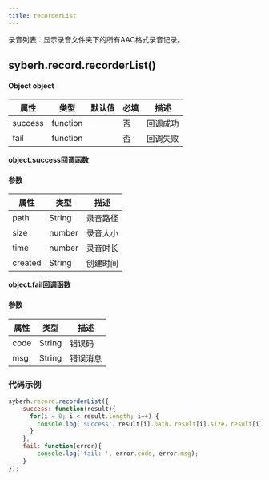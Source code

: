 ```yaml
---
title: recorderList
---
```



录音列表：显示录音文件夹下的所有AAC格式录音记录。


## syberh.record.recorderList()
#### Object object
| 属性     | 类型   | 默认值  |  必填 | 描述                         |
| ---------- | ------- | -------- | ---------------- | ----------------------------------|
| success | function |        | 否       | 回调成功                    |
| fail   | function |        | 否       | 回调失败                    |

**object.success回调函数**
#### 参数
| 属性 | 类型   | 描述         |
| ---- | ------ | ------------ |
| path | String | 录音路径 |
| size | number | 录音大小 |
| time | number | 录音时长 |
| created | String | 创建时间 |

**object.fail回调函数**
#### 参数
| 属性 | 类型   | 描述     |
| ---- | ------ | -------- |
| code | String | 错误码   |
| msg  | String | 错误消息 |



### **代码示例**
``` javascript
syberh.record.recorderList({
	success: function(result){
      for(i = 0; i < result.length; i++) {
        console.log('success'，result[i].path，result[i].size，result[i].time,result[i].created);    
      }
	},
	fail: function(error){
		console.log('fail: ', error.code, error.msg);
	}
});
```
